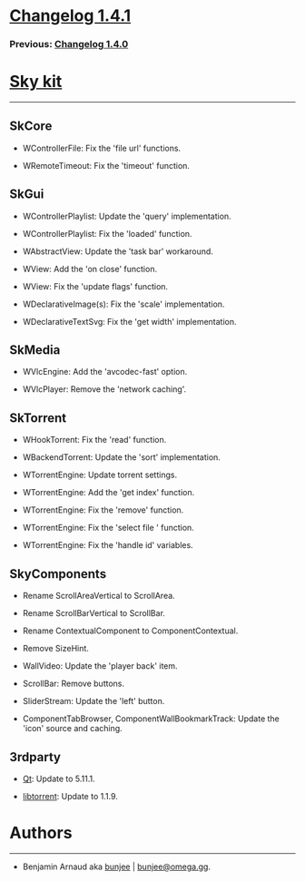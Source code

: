 # [Changelog 1.4.1](http://omega.gg/Sky/changes/1.4.1.html)

### Previous: [Changelog 1.4.0](1.4.0.html)

# [Sky kit](http://omega.gg/Sky)
---

## SkCore

- WControllerFile: Fix the 'file url' functions.

- WRemoteTimeout: Fix the 'timeout' function.


## SkGui

- WControllerPlaylist: Update the 'query' implementation.

- WControllerPlaylist: Fix the 'loaded' function.

- WAbstractView: Update the 'task bar' workaround.

- WView: Add the 'on close' function.

- WView: Fix the 'update flags' function.

- WDeclarativeImage(s): Fix the 'scale' implementation.

- WDeclarativeTextSvg: Fix the 'get width' implementation.


## SkMedia

- WVlcEngine: Add the 'avcodec-fast' option.

- WVlcPlayer: Remove the 'network caching'.


## SkTorrent

- WHookTorrent: Fix the 'read' function.

- WBackendTorrent: Update the 'sort' implementation.

- WTorrentEngine: Update torrent settings.

- WTorrentEngine: Add the 'get index' function.

- WTorrentEngine: Fix the 'remove' function.

- WTorrentEngine: Fix the 'select file ' function.

- WTorrentEngine: Fix the 'handle id' variables.


## SkyComponents

- Rename ScrollAreaVertical to ScrollArea.

- Rename ScrollBarVertical to ScrollBar.

- Rename ContextualComponent to ComponentContextual.

- Remove SizeHint.

- WallVideo: Update the 'player back' item.

- ScrollBar: Remove buttons.

- SliderStream: Update the 'left' button.

- ComponentTabBrowser, ComponentWallBookmarkTrack: Update the 'icon' source and caching.


## 3rdparty

- [Qt](http://download.qt.io/official_releases/qt): Update to 5.11.1.

- [libtorrent](http://github.com/arvidn/libtorrent): Update to 1.1.9.


# Authors
---

- Benjamin Arnaud aka [bunjee](http://bunjee.me) | <bunjee@omega.gg>.
